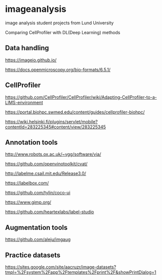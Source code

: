 # imageanalysis
image analysis student projects from Lund University

Comparing CellProfiler with DL(Deep Learning) methods


## Data handling
https://imageio.github.io/

https://docs.openmicroscopy.org/bio-formats/6.5.1/

## CellProfiler
https://github.com/CellProfiler/CellProfiler/wiki/Adapting-CellProfiler-to-a-LIMS-environment

https://portal.biohpc.swmed.edu/content/guides/cellprofiler-biohpc/

https://wiki.helsinki.fi/plugins/servlet/mobile?contentId=283225345#content/view/283225345

## Annotation tools
http://www.robots.ox.ac.uk/~vgg/software/via/

https://github.com/openvinotoolkit/cvat/

http://labelme.csail.mit.edu/Release3.0/

https://labelbox.com/

https://github.com/tylin/coco-ui

https://www.gimp.org/

https://github.com/heartexlabs/label-studio

## Augmentation tools
https://github.com/aleju/imgaug

## Practice datasets
https://sites.google.com/site/aacruzr/image-datasets?tmpl=%2Fsystem%2Fapp%2Ftemplates%2Fprint%2F&showPrintDialog=1

